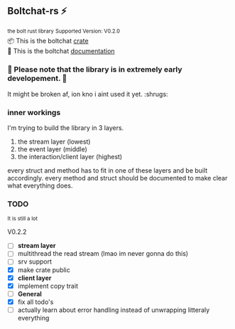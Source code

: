 ## Boltchat-rs ⚡️
<sup>the bolt rust library</sup>
<sup>Supported Version: V0.2.0</sup><br>
📦 This is the boltchat [crate](https://crates.io/crates/boltchat)<br>
📖 This is the boltchat [documentation](https://docs.rs/boltchat/)

### 🚧 Please note that the library is in extremely early developement. 🚧
It might be broken af, ion kno i aint used it yet. :shrugs:

### inner workings
I'm trying to build the library in 3 layers.

1. the stream layer (lowest)
2. the event layer (middle)
3. the interaction/client layer (highest)

every struct and method has to fit in one of these layers and be built accordingly.
every method and struct should be documented to make clear what everything does.

### TODO
<sup>It is still a lot</sup>

V0.2.2
- [ ] <b>stream layer</b>
- [ ]   multithread the read stream (lmao im never gonna do this)
- [ ]   srv support
- [x]   make crate public
- [x] <b>client layer</b>
- [x]   implement copy trait
- [ ] <b>General</b>
- [x]   fix all todo's
- [ ]   actually learn about error handling instead of unwrapping litteraly everything